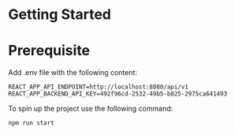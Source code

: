 
# Getting Started

# Prerequisite

Add .env file with the following content:
```
REACT_APP_API_ENDPOINT=http://localhost:8080/api/v1
REACT_APP_BACKEND_API_KEY=492f96cd-2532-49b5-b825-2975ca641493
```

To spin up the project use the following command:
```bash
npm run start
```
